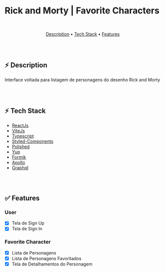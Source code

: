 # Rick and Morty | Favorite Characters

</br>

<p align="center">
  <a href="#blush-why">Description</a> •
  <a href="#zap-tech-stack">Tech Stack</a> •
  <a href="#zap-tech-stack">Features</a> 
</p>

</br></br>

## ⚡ **Description**

<p>Interface voltada para listagem de personagens do desenho Rick and Morty</p>

</br></br>

## ⚡ **Tech Stack**

- [ReactJs](https://pt-br.reactjs.org/)
- [ViteJs](https://vitejs.dev/)
- [Typescript](https://www.typescriptlang.org/)
- [Styled-Components](https://styled-components.com/)
- [Polished](https://polished.js.org/)
- [Yup](https://www.npmjs.com/package/yup)
- [Formik](https://formik.org/docs/overview)
- [Apollo](https://www.apollographql.com/)
- [Graphql](https://graphql.org/)

</br></br>

## ✅ **Features**

### User

- [x] Tela de Sign Up
- [x] Tela de Sign In

### Favorite Character

- [x] Lista de Personagens
- [x] Lista de Personagens Favoritados
- [x] Tela de Detalhamentos do Personagem
